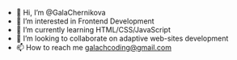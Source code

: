 - 👋 Hi, I’m @GalaChernikova
- 👀 I’m interested in Frontend Development
- 🌱 I’m currently learning HTML/CSS/JavaScript
- 💞️ I’m looking to collaborate on adaptive web-sites development
- 📫 How to reach me galachcoding@gmail.com

<!---
GalaChernikova/GalaChernikova is a ✨ special ✨ repository because its `README.md` (this file) appears on your GitHub profile.
You can click the Preview link to take a look at your changes.
--->
